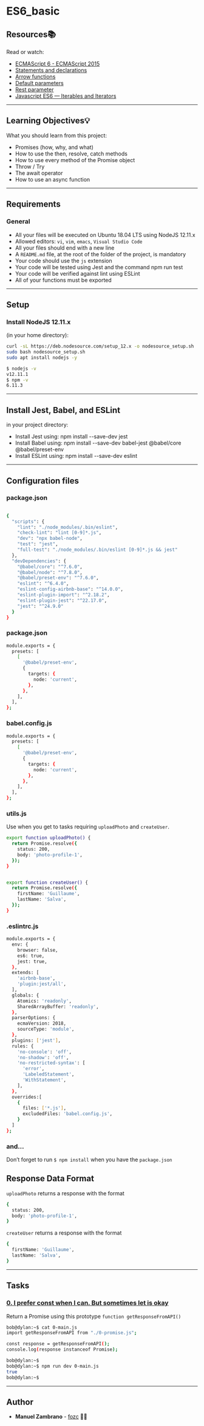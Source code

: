# ES6_basic

## Resources:books:
Read or watch:
* [ECMAScript 6 - ECMAScript 2015](https://www.w3schools.com/js/js_es6.asp)
* [Statements and declarations](https://developer.mozilla.org/en-US/docs/Web/JavaScript/Reference/Statements)
* [Arrow functions](https://developer.mozilla.org/en-US/docs/Web/JavaScript/Reference/Functions/Arrow_functions)
* [Default parameters](https://developer.mozilla.org/en-US/docs/Web/JavaScript/Reference/Functions/Default_parameters)
* [Rest parameter](https://developer.mozilla.org/en-US/docs/Web/JavaScript/Reference/Functions/rest_parameters)
* [Javascript ES6 — Iterables and Iterators](https://towardsdatascience.com/javascript-es6-iterables-and-iterators-de18b54f4d4)
---

## Learning Objectives:bulb:
What you should learn from this project:

- Promises (how, why, and what)
- How to use the then, resolve, catch methods
- How to use every method of the Promise object
- Throw / Try
- The await operator
- How to use an async function

---

## Requirements
### General
- All your files will be executed on Ubuntu 18.04 LTS using NodeJS 12.11.x
- Allowed editors: `vi`, `vim`, `emacs`, `Visual Studio Code`
- All your files should end with a new line
- A `README.md` file, at the root of the folder of the project, is mandatory
- Your code should use the `js` extension
- Your code will be tested using Jest and the command npm run test
- Your code will be verified against lint using ESLint
- All of your functions must be exported

---

## Setup
### Install NodeJS 12.11.x

(in your home directory):

```sh
curl -sL https://deb.nodesource.com/setup_12.x -o nodesource_setup.sh
sudo bash nodesource_setup.sh
sudo apt install nodejs -y
```

```sh
$ nodejs -v
v12.11.1
$ npm -v
6.11.3
```

---

## Install Jest, Babel, and ESLint

in your project directory:

- Install Jest using: npm install --save-dev jest
- Install Babel using: npm install --save-dev babel-jest @babel/core @babel/preset-env
- Install ESLint using: npm install --save-dev eslint

---

## Configuration files
### package.json

```sh

{
  "scripts": {
    "lint": "./node_modules/.bin/eslint",
    "check-lint": "lint [0-9]*.js",
    "dev": "npx babel-node",
    "test": "jest",
    "full-test": "./node_modules/.bin/eslint [0-9]*.js && jest"
  },
  "devDependencies": {
    "@babel/core": "^7.6.0",
    "@babel/node": "^7.8.0",
    "@babel/preset-env": "^7.6.0",
    "eslint": "^6.4.0",
    "eslint-config-airbnb-base": "^14.0.0",
    "eslint-plugin-import": "^2.18.2",
    "eslint-plugin-jest": "^22.17.0",
    "jest": "^24.9.0"
  }
}

```

### package.json

```sh
module.exports = {
  presets: [
    [
      '@babel/preset-env',
      {
        targets: {
          node: 'current',
        },
      },
    ],
  ],
};
```

### babel.config.js

```sh
module.exports = {
  presets: [
    [
      '@babel/preset-env',
      {
        targets: {
          node: 'current',
        },
      },
    ],
  ],
};
```

### utils.js
Use when you get to tasks requiring `uploadPhoto` and `createUser`.

```sh
export function uploadPhoto() {
  return Promise.resolve({
    status: 200,
    body: 'photo-profile-1',
  });
}


export function createUser() {
  return Promise.resolve({
    firstName: 'Guillaume',
    lastName: 'Salva',
  });
}
```

### .eslintrc.js

```sh
module.exports = {
  env: {
    browser: false,
    es6: true,
    jest: true,
  },
  extends: [
    'airbnb-base',
    'plugin:jest/all',
  ],
  globals: {
    Atomics: 'readonly',
    SharedArrayBuffer: 'readonly',
  },
  parserOptions: {
    ecmaVersion: 2018,
    sourceType: 'module',
  },
  plugins: ['jest'],
  rules: {
    'no-console': 'off',
    'no-shadow': 'off',
    'no-restricted-syntax': [
      'error',
      'LabeledStatement',
      'WithStatement',
    ],
  },
  overrides:[
    {
      files: ['*.js'],
      excludedFiles: 'babel.config.js',
    }
  ]
};
```

### and...
Don’t forget to run `$ npm install` when you have the `package.json`

## Response Data Format
`uploadPhoto` returns a response with the format

```sh
{
  status: 200,
  body: 'photo-profile-1',
}
```
`createUser` returns a response with the format
```sh
{
  firstName: 'Guillaume',
  lastName: 'Salva',
}
```

---

## Tasks

### [0. I prefer const when I can. But sometimes let is okay](./0-constants.js)
Return a Promise using this prototype `function getResponseFromAPI()`

```sh
bob@dylan:~$ cat 0-main.js
import getResponseFromAPI from "./0-promise.js";

const response = getResponseFromAPI();
console.log(response instanceof Promise);

bob@dylan:~$
bob@dylan:~$ npm run dev 0-main.js
true
bob@dylan:~$
```
---

## Author
- **Manuel Zambrano** - [fozc](https://github.com/mnlazs) 👨‍🚀
